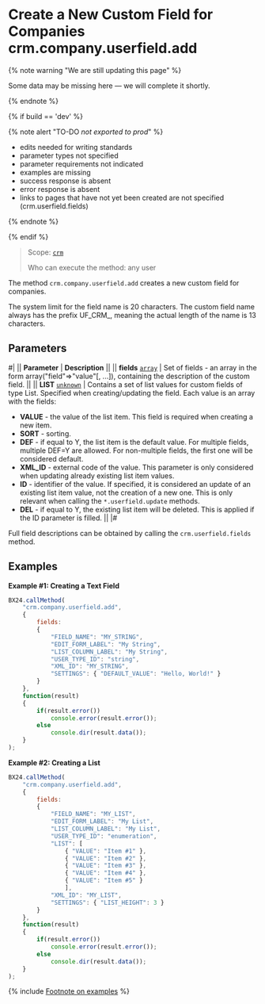 # Create a New Custom Field for Companies crm.company.userfield.add

{% note warning "We are still updating this page" %}

Some data may be missing here — we will complete it shortly.

{% endnote %}

{% if build == 'dev' %}

{% note alert "TO-DO _not exported to prod_" %}

- edits needed for writing standards
- parameter types not specified
- parameter requirements not indicated
- examples are missing
- success response is absent
- error response is absent
- links to pages that have not yet been created are not specified (crm.userfield.fields)

{% endnote %}

{% endif %}

> Scope: [`crm`](../../../scopes/permissions.md)
>
> Who can execute the method: any user

The method `crm.company.userfield.add` creates a new custom field for companies.

The system limit for the field name is 20 characters. The custom field name always has the prefix UF_CRM_, meaning the actual length of the name is 13 characters.

## Parameters

#|
|| **Parameter** | **Description** ||
|| **fields**
[`array`](../../../data-types.md) | Set of fields - an array in the form array("field"=>"value"[, ...]), containing the description of the custom field. ||
|| **LIST**
[`unknown`](../../../data-types.md) | Contains a set of list values for custom fields of type List. Specified when creating/updating the field. Each value is an array with the fields: 
- **VALUE** - the value of the list item. This field is required when creating a new item. 
- **SORT** - sorting.
- **DEF** - if equal to Y, the list item is the default value. For multiple fields, multiple DEF=Y are allowed. For non-multiple fields, the first one will be considered default.
- **XML_ID** - external code of the value. This parameter is only considered when updating already existing list item values.
- **ID** - identifier of the value. If specified, it is considered an update of an existing list item value, not the creation of a new one. This is only relevant when calling the `*.userfield.update` methods.
- **DEL** - if equal to Y, the existing list item will be deleted. This is applied if the ID parameter is filled. ||
|#

Full field descriptions can be obtained by calling the `crm.userfield.fields` method.

## Examples

**Example #1: Creating a Text Field**

```js
BX24.callMethod(
    "crm.company.userfield.add",
    {
        fields:
        {
            "FIELD_NAME": "MY_STRING",
            "EDIT_FORM_LABEL": "My String",
            "LIST_COLUMN_LABEL": "My String",
            "USER_TYPE_ID": "string",
            "XML_ID": "MY_STRING",
            "SETTINGS": { "DEFAULT_VALUE": "Hello, World!" }
        }
    },
    function(result)
    {
        if(result.error())
            console.error(result.error());
        else
            console.dir(result.data());
    }
);
```

**Example #2: Creating a List**

```js
BX24.callMethod(
    "crm.company.userfield.add",
    {
        fields:
        {
            "FIELD_NAME": "MY_LIST",
            "EDIT_FORM_LABEL": "My List",
            "LIST_COLUMN_LABEL": "My List",
            "USER_TYPE_ID": "enumeration",
            "LIST": [
                { "VALUE": "Item #1" },
                { "VALUE": "Item #2" },
                { "VALUE": "Item #3" },
                { "VALUE": "Item #4" },
                { "VALUE": "Item #5" }
                ],
            "XML_ID": "MY_LIST",
            "SETTINGS": { "LIST_HEIGHT": 3 }
        }
    },
    function(result)
    {
        if(result.error())
            console.error(result.error());
        else
            console.dir(result.data());
    }
);    
```

{% include [Footnote on examples](../../../../_includes/examples.md) %}